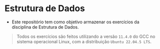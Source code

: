 # Estrutura de Dados

- Este repositório tem como objetivo armazenar os exercícios da disciplina de Estrutura de Dados.

 > Todos os exercícios são feitos utilizando a versão ```11.4.0``` do GCC no sistema operacional Linux, com a distribuição ```Ubuntu 22.04.5 LTS```.